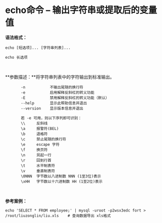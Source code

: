 # echo命令 – 输出字符串或提取后的变量值



**语法格式：**

	echo [短选项]... [字符串列表]...
	
	echo 长选项

‍

**参数描述：**将字符串列表中的字符输出到标准输出。

```shell
       -n     		不输出尾随的换行符
       -e     		启用解释反斜杠的转义功能
       -E     		禁用解释反斜杠的转义功能（默认）
       --help 		显示此帮助信息并退出
       --version	显示版本信息并退出

       若 -e 可用，则以下序列即可识别：
       \\     反斜线
       \a     报警符(BEL)
       \b     退格符
       \c     禁止尾随的换行符
       \e     escape 字符
       \f     换页符
       \n     另起一行
       \r     回到行首
       \t     水平制表符
       \v     垂直制表符
       \0NNN  字节数以八进制数 NNN (1至3位)表示
       \xHH   字节数以十六进制数 HH (1至2位)表示
```

‍

**参考案例：**

```shell
echo 'SELECT * FROM employee;' | mysql -uroot -p2wsx3edc fort > /root/liuzonglin/liu.xls	# 查询数据导出 xls格式
```

‍

‍
